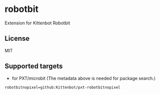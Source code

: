 # robotbit

Extension for Kittenbot Robotbit

## License

MIT

## Supported targets

* for PXT/microbit
(The metadata above is needed for package search.)

```package
robotbitnopixel=github:Kittenbot/pxt-robotbitnopixel
```